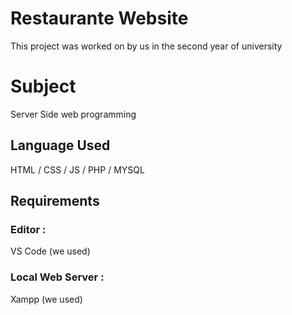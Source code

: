 # Restaurante Website

This project was worked on by us in the second year of university

# Subject

Server Side web programming

## Language Used

HTML / CSS / JS / PHP / MYSQL

## Requirements

### Editor : 
VS Code (we used)
### Local Web Server : 
Xampp (we used)

